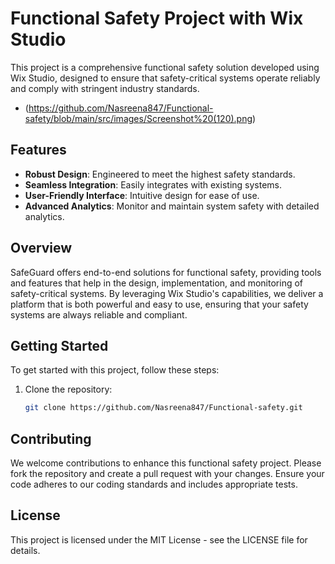# Functional Safety Project with Wix Studio

This project is a comprehensive functional safety solution developed using Wix Studio, designed to ensure that safety-critical systems operate reliably and comply with stringent industry standards.

- (https://github.com/Nasreena847/Functional-safety/blob/main/src/images/Screenshot%20(120).png)

## Features
- **Robust Design**: Engineered to meet the highest safety standards.
- **Seamless Integration**: Easily integrates with existing systems.
- **User-Friendly Interface**: Intuitive design for ease of use.
- **Advanced Analytics**: Monitor and maintain system safety with detailed analytics.

## Overview
SafeGuard offers end-to-end solutions for functional safety, providing tools and features that help in the design, implementation, and monitoring of safety-critical systems. By leveraging Wix Studio's capabilities, we deliver a platform that is both powerful and easy to use, ensuring that your safety systems are always reliable and compliant.

## Getting Started
To get started with this project, follow these steps:

1. Clone the repository:
   ```bash
   git clone https://github.com/Nasreena847/Functional-safety.git
   
## Contributing
We welcome contributions to enhance this functional safety project. Please fork the repository and create a pull request with your changes. Ensure your code adheres to our coding standards and includes appropriate tests.

## License
This project is licensed under the MIT License - see the LICENSE file for details.
